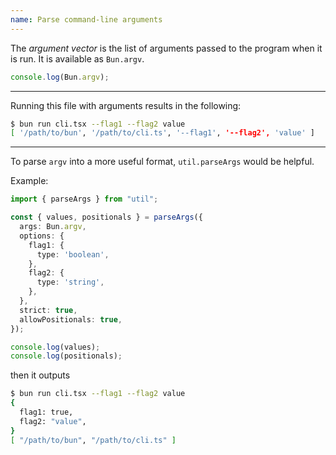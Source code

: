 ```yaml
---
name: Parse command-line arguments
---
```


The _argument vector_ is the list of arguments passed to the program when it is run. It is available as `Bun.argv`.

```ts#cli.ts
console.log(Bun.argv);
```

---

Running this file with arguments results in the following:

```sh
$ bun run cli.tsx --flag1 --flag2 value
[ '/path/to/bun', '/path/to/cli.ts', '--flag1', '--flag2', 'value' ]
```

---

To parse `argv` into a more useful format, `util.parseArgs` would be helpful.

Example:

```ts#cli.ts
import { parseArgs } from "util";

const { values, positionals } = parseArgs({
  args: Bun.argv,
  options: {
    flag1: {
      type: 'boolean',
    },
    flag2: {
      type: 'string',
    },
  },
  strict: true,
  allowPositionals: true,
});

console.log(values);
console.log(positionals);
```

then it outputs

```sh
$ bun run cli.tsx --flag1 --flag2 value
{
  flag1: true,
  flag2: "value",
}
[ "/path/to/bun", "/path/to/cli.ts" ]
```

